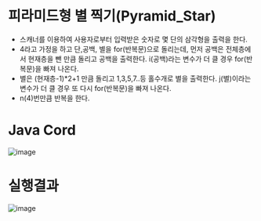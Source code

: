 # 피라미드형 별 찍기(Pyramid_Star)
- 스캐너를 이용하여 사용자로부터 입력받은 숫자로 몇 단의 삼각형을 출력을 한다.
- 4라고 가정을 하고 단,공백, 별을 for(반복문)으로 돌리는데, 먼저 공백은 전체층에서 현재층을 뺀 만큼 돌리고 공백을 출력한다. i(공백)라는 변수가 더 클 경우 for(반복문)을 빠져 나온다.
- 별은 (현재층-1)*2+1 만큼 돌리고 1,3,5,7..등 홀수개로 별을 출력한다. j(별)이라는 변수가 더 클 경우 또 다시 for(반복문)을 빠져 나온다.
- n(4)번만큼 반복을 한다.

# Java Cord
![image](https://user-images.githubusercontent.com/122009563/224211109-c203ed4c-1090-4e41-a792-976347f92b7f.png)

# 실행결과
![image](https://user-images.githubusercontent.com/122009563/224196697-9d559022-2e10-4e85-8e7e-fda55dbdbf10.png)
